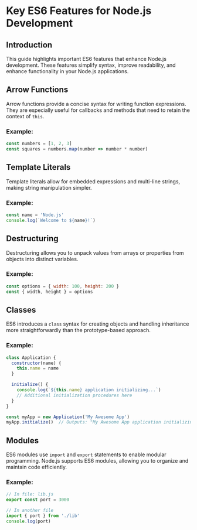 
# Key ES6 Features for Node.js Development

## Introduction

This guide highlights important ES6 features that enhance Node.js development. These features simplify syntax, improve readability, and enhance functionality in your Node.js applications.

## Arrow Functions

Arrow functions provide a concise syntax for writing function expressions. They are especially useful for callbacks and methods that need to retain the context of `this`.

### Example:
```javascript
const numbers = [1, 2, 3]
const squares = numbers.map(number => number * number)
```

## Template Literals

Template literals allow for embedded expressions and multi-line strings, making string manipulation simpler.

### Example:
```javascript
const name = 'Node.js'
console.log(`Welcome to ${name}!`)
```

## Destructuring

Destructuring allows you to unpack values from arrays or properties from objects into distinct variables.

### Example:
```javascript
const options = { width: 100, height: 200 }
const { width, height } = options
```

## Classes

ES6 introduces a `class` syntax for creating objects and handling inheritance more straightforwardly than the prototype-based approach.

### Example:
```javascript
class Application {
  constructor(name) {
    this.name = name
  }

  initialize() {
    console.log(`${this.name} application initializing...`)
    // Additional initialization procedures here
  }
}

const myApp = new Application('My Awesome App')
myApp.initialize()  // Outputs: "My Awesome App application initializing..."
```

## Modules

ES6 modules use `import` and `export` statements to enable modular programming. Node.js supports ES6 modules, allowing you to organize and maintain code efficiently.

### Example:
```javascript
// In file: lib.js
export const port = 3000

// In another file
import { port } from './lib'
console.log(port)
```
